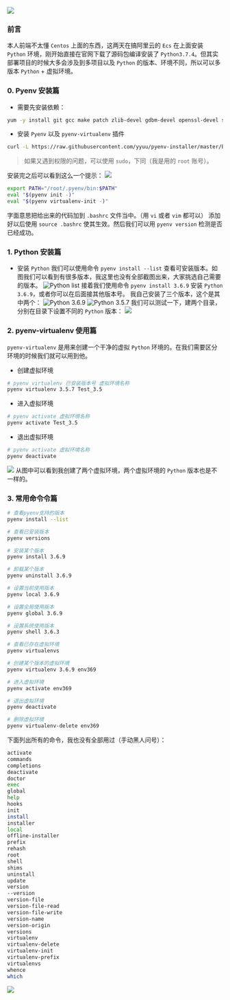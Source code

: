 ![](https://i.loli.net/2019/08/07/KQpm9oIMy8zCuVa.png)
### 前言
本人前端不太懂 `Centos` 上面的东西，这两天在搞阿里云的 `Ecs` 在上面安装 `Python` 环境，刚开始直接在官网下载了源码包编译安装了 `Python3.7.4`。但其实部署项目的时候大多会涉及到多项目以及 `Python` 的版本、环境不同，所以可以多版本 `Python` + 虚拟环境。
### 0. Pyenv 安装篇
* 需要先安装依赖：
```bash
yum -y install git gcc make patch zlib-devel gdbm-devel openssl-devel sqlite-devel bzip2-devel readline-devel
```
* 安装 `Pyenv` 以及 `pyenv-virtualenv` 插件
```bash
curl -L https://raw.githubusercontent.com/yyuu/pyenv-installer/master/bin/pyenv-installer | bash
```
> 如果又遇到权限的问题，可以使用 `sudo`，下同（我是用的 `root` 账号）。

安装完之后可以看到这么一个提示：
![](https://i.loli.net/2019/08/07/Q1EtamhwUCXNG8Y.png)
```bash
export PATH="/root/.pyenv/bin:$PATH"
eval "$(pyenv init -)"
eval "$(pyenv virtualenv-init -)"
```
字面意思把给出来的代码加到 `.bashrc` 文件当中。（用 `vi` 或者 `vim` 都可以）
添加好以后使用 `source .bashrc` 使其生效。然后我们可以用 `pyenv version` 检测是否已经成功。
### 1. Python 安装篇
* 安装 `Python`
我们可以使用命令 `pyenv install --list` 查看可安装版本。如图我们可以看到有很多版本，我这里也没有全部截图出来，大家挑选自己需要的版本。
![Python list](https://i.loli.net/2019/08/07/aZN8Qj5eKR3gDBF.png)
接着我们使用命令 `pyenv install 3.6.9` 安装 `Python 3.6.9`，或者你可以在后面接其他版本号。
我自己安装了三个版本，这个是其中两个：
![Python 3.6.9](https://i.loli.net/2019/08/07/aEMkAVIlurUD9nL.png)
![Python 3.5.7](https://i.loli.net/2019/08/07/B1iS3unaEK7xLNl.png)
我们可以测试一下，建两个目录，分别在目录下设置不同的 `Python` 版本：
![](https://i.loli.net/2019/08/07/2TuLFzxSREpMwnU.png)
### 2. pyenv-virtualenv 使用篇
`pyenv-virtualenv` 是用来创建一个干净的虚拟 `Python` 环境的。在我们需要区分环境的时候我们就可以用到他。
* 创建虚拟环境
```bash
# pyenv virtualenv 已安装版本号 虚拟环境名称
pyenv virtualenv 3.5.7 Test_3.5
```
* 进入虚拟环境
```bash
# pyenv activate 虚拟环境名称
pyenv activate Test_3.5
```
* 退出虚拟环境
```bash
# pyenv activate 虚拟环境名称
pyenv deactivate
```
![](https://i.loli.net/2019/08/07/q5ImdJCxofzgwKB.png)
从图中可以看到我创建了两个虚拟环境，两个虚拟环境的 `Python` 版本也是不一样的。
### 3. 常用命令令篇
```bash
# 查看pyenv支持的版本
pyenv install --list

# 查看已安装版本
pyenv versions

# 安装某个版本
pyenv install 3.6.9

# 卸载某个版本
pyenv uninstall 3.6.9

# 设置当前使用版本
pyenv local 3.6.9

# 设置全局使用版本
pyenv global 3.6.9

# 设置系统使用版本
pyenv shell 3.6.3

# 查看已存在虚拟环境
pyenv virtualenvs

# 创建某个版本的虚拟环境
pyenv virtualenv 3.6.9 env369

# 进入虚拟环境
pyenv activate env369

# 退出虚拟环境
pyenv deactivate

# 删除虚拟环境
pyenv virtualenv-delete env369
```
下面列出所有的命令，我也没有全部用过（手动黑人问号）：
```bash
activate
commands
completions
deactivate
doctor
exec
global
help
hooks
init
install
installer
local
offline-installer
prefix
rehash
root
shell
shims
uninstall
update
version
--version
version-file
version-file-read
version-file-write
version-name
version-origin
versions
virtualenv
virtualenv-delete
virtualenv-init
virtualenv-prefix
virtualenvs
whence
which
```
![](https://i.loli.net/2019/08/07/f78pisnqltMmOPy.png)
